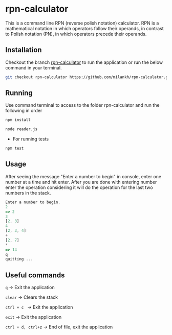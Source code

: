 # rpn-calculator 

This is a command line RPN (reverse polish notation) calculator. RPN is a mathematical notation in which operators follow their operands, in contrast to Polish notation (PN), in which operators precede their operands.

## Installation

Checkout the branch [rpn-calculator](https://github.com/milankh/rpn-calculator.git) to run the application or run the below command in your terminal.

```bash
git checkout rpn-calculator https://github.com/milankh/rpn-calculator.git
```

## Running
Use command terminal to access to the folder rpn-calculator and run the following in order
```bash 
npm install
```
```bash 
node reader.js
```

- For running tests 
```bash 
npm test
```
## Usage
After seeing the message "Enter a number to begin" in console, enter one number at a time and hit enter. After you are done with entering number enter the operation considering it will do the operation for the last two numbers in the stack.

```javascript
Enter a number to begin.
2
=> 2
3 
[2, 3]
4
[2, 3, 4]
+
[2, 7]
*
=> 14
q
quitting ...
```
## Useful commands

```q``` -> Exit the application

```clear``` -> Clears the stack

```ctrl + c ``` -> Exit the application

```exit``` -> Exit the application

``` ctrl + d, ctrl+z ```  -> End of file, exit the application
